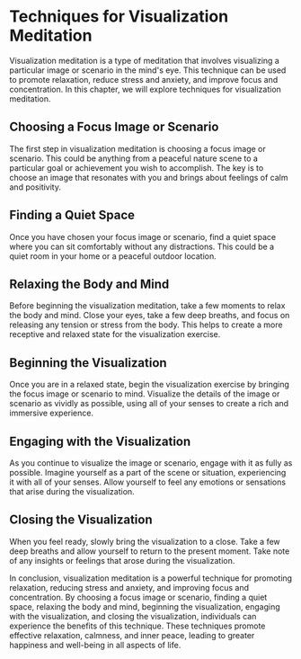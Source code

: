 Techniques for Visualization Meditation
============================================================================

Visualization meditation is a type of meditation that involves visualizing a particular image or scenario in the mind's eye. This technique can be used to promote relaxation, reduce stress and anxiety, and improve focus and concentration. In this chapter, we will explore techniques for visualization meditation.

Choosing a Focus Image or Scenario
----------------------------------

The first step in visualization meditation is choosing a focus image or scenario. This could be anything from a peaceful nature scene to a particular goal or achievement you wish to accomplish. The key is to choose an image that resonates with you and brings about feelings of calm and positivity.

Finding a Quiet Space
---------------------

Once you have chosen your focus image or scenario, find a quiet space where you can sit comfortably without any distractions. This could be a quiet room in your home or a peaceful outdoor location.

Relaxing the Body and Mind
--------------------------

Before beginning the visualization meditation, take a few moments to relax the body and mind. Close your eyes, take a few deep breaths, and focus on releasing any tension or stress from the body. This helps to create a more receptive and relaxed state for the visualization exercise.

Beginning the Visualization
---------------------------

Once you are in a relaxed state, begin the visualization exercise by bringing the focus image or scenario to mind. Visualize the details of the image or scenario as vividly as possible, using all of your senses to create a rich and immersive experience.

Engaging with the Visualization
-------------------------------

As you continue to visualize the image or scenario, engage with it as fully as possible. Imagine yourself as a part of the scene or situation, experiencing it with all of your senses. Allow yourself to feel any emotions or sensations that arise during the visualization.

Closing the Visualization
-------------------------

When you feel ready, slowly bring the visualization to a close. Take a few deep breaths and allow yourself to return to the present moment. Take note of any insights or feelings that arose during the visualization.

In conclusion, visualization meditation is a powerful technique for promoting relaxation, reducing stress and anxiety, and improving focus and concentration. By choosing a focus image or scenario, finding a quiet space, relaxing the body and mind, beginning the visualization, engaging with the visualization, and closing the visualization, individuals can experience the benefits of this technique. These techniques promote effective relaxation, calmness, and inner peace, leading to greater happiness and well-being in all aspects of life.
